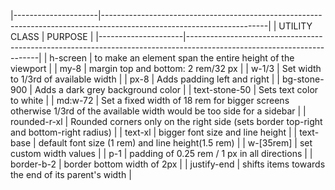 |---------------------|-----------------------------------------------------------------------------------------------------------------------|
|    UTILITY CLASS    |                         PURPOSE                                                                                       |
|---------------------|-----------------------------------------------------------------------------------------------------------------------|
|     h-screen        | to make an element span the entire height of the viewport                                                             |
|     my-8            | margin top and bottom: 2 rem/32 px                                                                                    |
|     w-1/3           | Set width to 1/3rd of available width                                                                                 |
|     px-8            | Adds padding left and right                                                                                           |
|     bg-stone-900    | Adds a dark grey background color                                                                                     |
|     text-stone-50   | Sets text color to white                                                                                              |
|     md:w-72         | Set a fixed width of 18 rem for bigger screens otherwise 1/3rd of the available width would be too side for a sidebar |
|     rounded-r-xl    | Rounded corners only on the right side (sets border top-right and bottom-right radius)                                |
|     text-xl         | bigger font size and line height                                                                                      |
|     text-base       | default font size (1 rem) and line height(1.5 rem)                                                                    |
|     w-[35rem]       | set custom width values                                                                                               |
|     p-1             | padding of 0.25 rem / 1 px in all directions                                                                          |
|     border-b-2      | border bottom width of 2px                                                                                            |
|     justify-end     | shifts items towards the end of its parent's width                                                                    |
